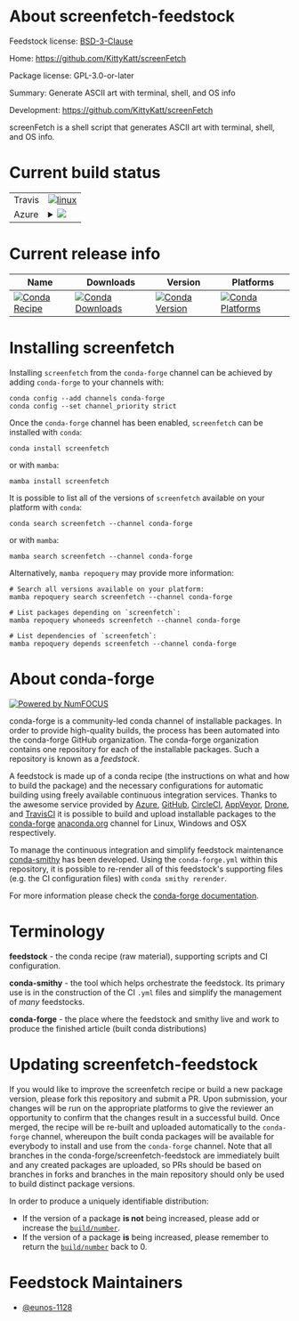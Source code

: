 About screenfetch-feedstock
===========================

Feedstock license: [BSD-3-Clause](https://github.com/conda-forge/screenfetch-feedstock/blob/main/LICENSE.txt)

Home: https://github.com/KittyKatt/screenFetch

Package license: GPL-3.0-or-later

Summary: Generate ASCII art with terminal, shell, and OS info

Development: https://github.com/KittyKatt/screenFetch

screenFetch is a shell script that generates ASCII art with terminal, shell, and OS info.


Current build status
====================


<table><tr>
    <td>Travis</td>
    <td>
      <a href="https://app.travis-ci.com/conda-forge/screenfetch-feedstock">
        <img alt="linux" src="https://img.shields.io/travis/com/conda-forge/screenfetch-feedstock/main.svg?label=Linux">
      </a>
    </td>
  </tr>
    
  <tr>
    <td>Azure</td>
    <td>
      <details>
        <summary>
          <a href="https://dev.azure.com/conda-forge/feedstock-builds/_build/latest?definitionId=23382&branchName=main">
            <img src="https://dev.azure.com/conda-forge/feedstock-builds/_apis/build/status/screenfetch-feedstock?branchName=main">
          </a>
        </summary>
        <table>
          <thead><tr><th>Variant</th><th>Status</th></tr></thead>
          <tbody><tr>
              <td>linux_64</td>
              <td>
                <a href="https://dev.azure.com/conda-forge/feedstock-builds/_build/latest?definitionId=23382&branchName=main">
                  <img src="https://dev.azure.com/conda-forge/feedstock-builds/_apis/build/status/screenfetch-feedstock?branchName=main&jobName=linux&configuration=linux%20linux_64_" alt="variant">
                </a>
              </td>
            </tr><tr>
              <td>linux_aarch64</td>
              <td>
                <a href="https://dev.azure.com/conda-forge/feedstock-builds/_build/latest?definitionId=23382&branchName=main">
                  <img src="https://dev.azure.com/conda-forge/feedstock-builds/_apis/build/status/screenfetch-feedstock?branchName=main&jobName=linux&configuration=linux%20linux_aarch64_" alt="variant">
                </a>
              </td>
            </tr><tr>
              <td>linux_ppc64le</td>
              <td>
                <a href="https://dev.azure.com/conda-forge/feedstock-builds/_build/latest?definitionId=23382&branchName=main">
                  <img src="https://dev.azure.com/conda-forge/feedstock-builds/_apis/build/status/screenfetch-feedstock?branchName=main&jobName=linux&configuration=linux%20linux_ppc64le_" alt="variant">
                </a>
              </td>
            </tr><tr>
              <td>osx_64</td>
              <td>
                <a href="https://dev.azure.com/conda-forge/feedstock-builds/_build/latest?definitionId=23382&branchName=main">
                  <img src="https://dev.azure.com/conda-forge/feedstock-builds/_apis/build/status/screenfetch-feedstock?branchName=main&jobName=osx&configuration=osx%20osx_64_" alt="variant">
                </a>
              </td>
            </tr><tr>
              <td>osx_arm64</td>
              <td>
                <a href="https://dev.azure.com/conda-forge/feedstock-builds/_build/latest?definitionId=23382&branchName=main">
                  <img src="https://dev.azure.com/conda-forge/feedstock-builds/_apis/build/status/screenfetch-feedstock?branchName=main&jobName=osx&configuration=osx%20osx_arm64_" alt="variant">
                </a>
              </td>
            </tr>
          </tbody>
        </table>
      </details>
    </td>
  </tr>
</table>

Current release info
====================

| Name | Downloads | Version | Platforms |
| --- | --- | --- | --- |
| [![Conda Recipe](https://img.shields.io/badge/recipe-screenfetch-green.svg)](https://anaconda.org/conda-forge/screenfetch) | [![Conda Downloads](https://img.shields.io/conda/dn/conda-forge/screenfetch.svg)](https://anaconda.org/conda-forge/screenfetch) | [![Conda Version](https://img.shields.io/conda/vn/conda-forge/screenfetch.svg)](https://anaconda.org/conda-forge/screenfetch) | [![Conda Platforms](https://img.shields.io/conda/pn/conda-forge/screenfetch.svg)](https://anaconda.org/conda-forge/screenfetch) |

Installing screenfetch
======================

Installing `screenfetch` from the `conda-forge` channel can be achieved by adding `conda-forge` to your channels with:

```
conda config --add channels conda-forge
conda config --set channel_priority strict
```

Once the `conda-forge` channel has been enabled, `screenfetch` can be installed with `conda`:

```
conda install screenfetch
```

or with `mamba`:

```
mamba install screenfetch
```

It is possible to list all of the versions of `screenfetch` available on your platform with `conda`:

```
conda search screenfetch --channel conda-forge
```

or with `mamba`:

```
mamba search screenfetch --channel conda-forge
```

Alternatively, `mamba repoquery` may provide more information:

```
# Search all versions available on your platform:
mamba repoquery search screenfetch --channel conda-forge

# List packages depending on `screenfetch`:
mamba repoquery whoneeds screenfetch --channel conda-forge

# List dependencies of `screenfetch`:
mamba repoquery depends screenfetch --channel conda-forge
```


About conda-forge
=================

[![Powered by
NumFOCUS](https://img.shields.io/badge/powered%20by-NumFOCUS-orange.svg?style=flat&colorA=E1523D&colorB=007D8A)](https://numfocus.org)

conda-forge is a community-led conda channel of installable packages.
In order to provide high-quality builds, the process has been automated into the
conda-forge GitHub organization. The conda-forge organization contains one repository
for each of the installable packages. Such a repository is known as a *feedstock*.

A feedstock is made up of a conda recipe (the instructions on what and how to build
the package) and the necessary configurations for automatic building using freely
available continuous integration services. Thanks to the awesome service provided by
[Azure](https://azure.microsoft.com/en-us/services/devops/), [GitHub](https://github.com/),
[CircleCI](https://circleci.com/), [AppVeyor](https://www.appveyor.com/),
[Drone](https://cloud.drone.io/welcome), and [TravisCI](https://travis-ci.com/)
it is possible to build and upload installable packages to the
[conda-forge](https://anaconda.org/conda-forge) [anaconda.org](https://anaconda.org/)
channel for Linux, Windows and OSX respectively.

To manage the continuous integration and simplify feedstock maintenance
[conda-smithy](https://github.com/conda-forge/conda-smithy) has been developed.
Using the ``conda-forge.yml`` within this repository, it is possible to re-render all of
this feedstock's supporting files (e.g. the CI configuration files) with ``conda smithy rerender``.

For more information please check the [conda-forge documentation](https://conda-forge.org/docs/).

Terminology
===========

**feedstock** - the conda recipe (raw material), supporting scripts and CI configuration.

**conda-smithy** - the tool which helps orchestrate the feedstock.
                   Its primary use is in the construction of the CI ``.yml`` files
                   and simplify the management of *many* feedstocks.

**conda-forge** - the place where the feedstock and smithy live and work to
                  produce the finished article (built conda distributions)


Updating screenfetch-feedstock
==============================

If you would like to improve the screenfetch recipe or build a new
package version, please fork this repository and submit a PR. Upon submission,
your changes will be run on the appropriate platforms to give the reviewer an
opportunity to confirm that the changes result in a successful build. Once
merged, the recipe will be re-built and uploaded automatically to the
`conda-forge` channel, whereupon the built conda packages will be available for
everybody to install and use from the `conda-forge` channel.
Note that all branches in the conda-forge/screenfetch-feedstock are
immediately built and any created packages are uploaded, so PRs should be based
on branches in forks and branches in the main repository should only be used to
build distinct package versions.

In order to produce a uniquely identifiable distribution:
 * If the version of a package **is not** being increased, please add or increase
   the [``build/number``](https://docs.conda.io/projects/conda-build/en/latest/resources/define-metadata.html#build-number-and-string).
 * If the version of a package **is** being increased, please remember to return
   the [``build/number``](https://docs.conda.io/projects/conda-build/en/latest/resources/define-metadata.html#build-number-and-string)
   back to 0.

Feedstock Maintainers
=====================

* [@eunos-1128](https://github.com/eunos-1128/)

